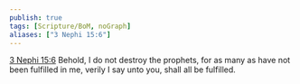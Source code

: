 ```yaml
---
publish: true
tags: [Scripture/BoM, noGraph]
aliases: ["3 Nephi 15:6"]
---
```

[3 Nephi 15:6](https://churchofjesuschrist.org/study/scriptures/bofm/3-ne/15?lang=eng&id=p6#p6) Behold, I do not destroy the prophets, for as many as have not been fulfilled in me, verily I say unto you, shall all be fulfilled.
